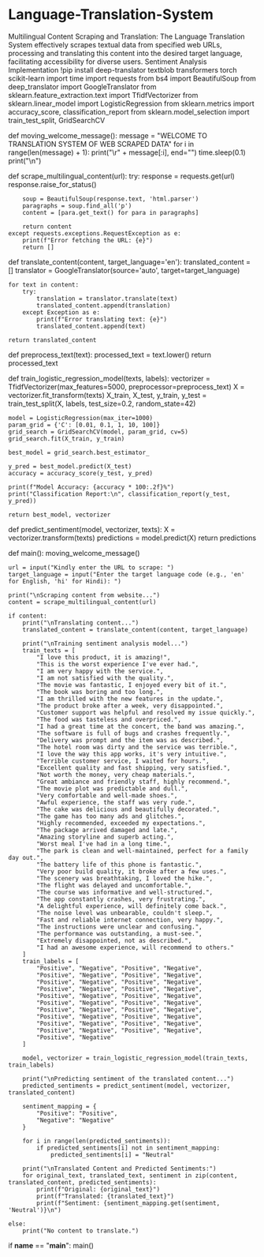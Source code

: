 # Language-Translation-System
Multilingual Content Scraping and Translation: The Language Translation System effectively scrapes textual data from specified web URLs, processing and translating this content into the desired target language, facilitating accessibility for diverse users.  Sentiment Analysis Implementation
!pip install deep-translator textblob transformers torch scikit-learn
import time
import requests
from bs4 import BeautifulSoup
from deep_translator import GoogleTranslator
from sklearn.feature_extraction.text import TfidfVectorizer
from sklearn.linear_model import LogisticRegression
from sklearn.metrics import accuracy_score, classification_report
from sklearn.model_selection import train_test_split, GridSearchCV

def moving_welcome_message():
    message = "WELCOME TO TRANSLATION SYSTEM OF WEB SCRAPED DATA"
    for i in range(len(message) + 1):
        print("\r" + message[:i], end="")
        time.sleep(0.1)
    print("\n")

def scrape_multilingual_content(url):
    try:
        response = requests.get(url)
        response.raise_for_status()

        soup = BeautifulSoup(response.text, 'html.parser')
        paragraphs = soup.find_all('p')
        content = [para.get_text() for para in paragraphs]

        return content
    except requests.exceptions.RequestException as e:
        print(f"Error fetching the URL: {e}")
        return []

def translate_content(content, target_language='en'):
    translated_content = []
    translator = GoogleTranslator(source='auto', target=target_language)

    for text in content:
        try:
            translation = translator.translate(text)
            translated_content.append(translation)
        except Exception as e:
            print(f"Error translating text: {e}")
            translated_content.append(text)

    return translated_content

def preprocess_text(text):
    processed_text = text.lower()
    return processed_text

def train_logistic_regression_model(texts, labels):
    vectorizer = TfidfVectorizer(max_features=5000, preprocessor=preprocess_text)
    X = vectorizer.fit_transform(texts)
    X_train, X_test, y_train, y_test = train_test_split(X, labels, test_size=0.2, random_state=42)

    model = LogisticRegression(max_iter=1000)
    param_grid = {'C': [0.01, 0.1, 1, 10, 100]}
    grid_search = GridSearchCV(model, param_grid, cv=5)
    grid_search.fit(X_train, y_train)

    best_model = grid_search.best_estimator_

    y_pred = best_model.predict(X_test)
    accuracy = accuracy_score(y_test, y_pred)

    print(f"Model Accuracy: {accuracy * 100:.2f}%")
    print("Classification Report:\n", classification_report(y_test, y_pred))

    return best_model, vectorizer

def predict_sentiment(model, vectorizer, texts):
    X = vectorizer.transform(texts)
    predictions = model.predict(X)
    return predictions

def main():
    moving_welcome_message()

    url = input("Kindly enter the URL to scrape: ")
    target_language = input("Enter the target language code (e.g., 'en' for English, 'hi' for Hindi): ")

    print("\nScraping content from website...")
    content = scrape_multilingual_content(url)

    if content:
        print("\nTranslating content...")
        translated_content = translate_content(content, target_language)

        print("\nTraining sentiment analysis model...")
        train_texts = [
            "I love this product, it is amazing!",
            "This is the worst experience I've ever had.",
            "I am very happy with the service.",
            "I am not satisfied with the quality.",
            "The movie was fantastic, I enjoyed every bit of it.",
            "The book was boring and too long.",
            "I am thrilled with the new features in the update.",
            "The product broke after a week, very disappointed.",
            "Customer support was helpful and resolved my issue quickly.",
            "The food was tasteless and overpriced.",
            "I had a great time at the concert, the band was amazing.",
            "The software is full of bugs and crashes frequently.",
            "Delivery was prompt and the item was as described.",
            "The hotel room was dirty and the service was terrible.",
            "I love the way this app works, it's very intuitive.",
            "Terrible customer service, I waited for hours.",
            "Excellent quality and fast shipping, very satisfied.",
            "Not worth the money, very cheap materials.",
            "Great ambiance and friendly staff, highly recommend.",
            "The movie plot was predictable and dull.",
            "Very comfortable and well-made shoes.",
            "Awful experience, the staff was very rude.",
            "The cake was delicious and beautifully decorated.",
            "The game has too many ads and glitches.",
            "Highly recommended, exceeded my expectations.",
            "The package arrived damaged and late.",
            "Amazing storyline and superb acting.",
            "Worst meal I've had in a long time.",
            "The park is clean and well-maintained, perfect for a family day out.",
            "The battery life of this phone is fantastic.",
            "Very poor build quality, it broke after a few uses.",
            "The scenery was breathtaking, I loved the hike.",
            "The flight was delayed and uncomfortable.",
            "The course was informative and well-structured.",
            "The app constantly crashes, very frustrating.",
            "A delightful experience, will definitely come back.",
            "The noise level was unbearable, couldn't sleep.",
            "Fast and reliable internet connection, very happy.",
            "The instructions were unclear and confusing.",
            "The performance was outstanding, a must-see.",
            "Extremely disappointed, not as described.",
            "I had an awesome experience, will recommend to others."
        ]
        train_labels = [
            "Positive", "Negative", "Positive", "Negative",
            "Positive", "Negative", "Positive", "Negative",
            "Positive", "Negative", "Positive", "Negative",
            "Positive", "Negative", "Positive", "Negative",
            "Positive", "Negative", "Positive", "Negative",
            "Positive", "Negative", "Positive", "Negative",
            "Positive", "Negative", "Positive", "Negative",
            "Positive", "Negative", "Positive", "Negative",
            "Positive", "Negative", "Positive", "Negative",
            "Positive", "Negative", "Positive", "Negative",
            "Positive", "Negative"
        ]

        model, vectorizer = train_logistic_regression_model(train_texts, train_labels)

        print("\nPredicting sentiment of the translated content...")
        predicted_sentiments = predict_sentiment(model, vectorizer, translated_content)

        sentiment_mapping = {
            "Positive": "Positive",
            "Negative": "Negative"
        }

        for i in range(len(predicted_sentiments)):
            if predicted_sentiments[i] not in sentiment_mapping:
                predicted_sentiments[i] = "Neutral"

        print("\nTranslated Content and Predicted Sentiments:")
        for original_text, translated_text, sentiment in zip(content, translated_content, predicted_sentiments):
            print(f"Original: {original_text}")
            print(f"Translated: {translated_text}")
            print(f"Sentiment: {sentiment_mapping.get(sentiment, 'Neutral')}\n")

    else:
        print("No content to translate.")

if __name__ == "__main__":
    main()
